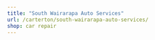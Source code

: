 ```yaml
---
title: "South Wairarapa Auto Services"
url: /carterton/south-wairarapa-auto-services/
shop: car repair
---
```

